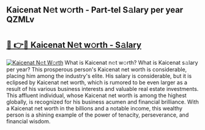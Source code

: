## Kaicenat N𝚎t w𝚘rth - Part-teI S𝚊lary per year QZMLv

# <h2><a href="http://gc406ey.nevu.top/?p=Kaicenat">🔗 👉🔴 Kaicenat N𝚎t w𝚘rth - S𝚊lary</a></h2>

[![Kaicenat N𝚎t W𝚘rth](https://i.imgur.com/Oavwk0R.jpeg)](http://gc406ey.nevu.top/?p=Kaicenat)
What is Kaicenat n𝚎t w𝚘rth? What is Kaicenat s𝚊lary per year?
This prosperous person's Kaicenat net worth is considerable, placing him among the industry's elite. His salary is considerable, but it is eclipsed by Kaicenat net worth, which is rumored to be even larger as a result of his various business interests and valuable real estate investments. This affluent individual, whose Kaicenat net worth is among the highest globally, is recognized for his business acumen and financial brilliance. With a Kaicenat net worth in the billions and a notable income, this wealthy person is a shining example of the power of tenacity, perseverance, and financial wisdom.
